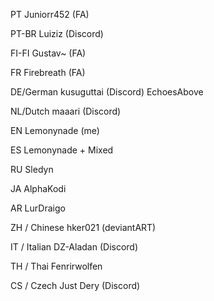 PT
Juniorr452 (FA)

PT-BR
Luiziz (Discord)

FI-FI
Gustav~ (FA)

FR
Firebreath (FA)

DE/German
kusuguttai (Discord)
EchoesAbove

NL/Dutch
maaari (Discord)

EN
Lemonynade (me)

ES
Lemonynade + Mixed

RU
Sledyn

JA
AlphaKodi

AR
LurDraigo

ZH / Chinese
hker021 (deviantART)

IT / Italian
DZ-Aladan (Discord)

TH / Thai
Fenrirwolfen

CS / Czech
Just Dery (Discord)